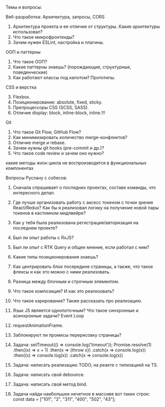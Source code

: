 Темы и вопросы:

Веб-разработка: Архитектура, запросы, CORS

1. Архитектура проекта и ее отличие от структуры. Какие архитектуры использовал?
5. Что такое микрофронтенды?
7. Зачем нужен ESLint, настройка и плагины.

ООП и паттерны

1. Что такое ООП?
2. Какие паттерны знаешь? (порождающие, структурные, поведенческие)
1. Как работают классы под капотом? Прототипы.

CSS и верстка

3. Flexbox.
4. Позиционирование: absolute, fixed, sticky.
5. Препроцессоры CSS (SCSS, SASS).
6. Отличие display: block, inline-block, inline.!!!

Git

1. Что такое Git Flow, GitHub Flow?
2. Как минимизировать количество merge-конфликтов?
3. Отличие merge и rebase.
4. Зачем нужны git hooks (pre-commit и др.)?
5. Что такое code review и зачем оно нужно?

какие методы жизн цикла не воспроизводятся в функциональных компонентах

Вопросы Руслану с собесов:

1. Сначала спрашивает о последних проектах, составе команды, что интересного делал.
2. Где лучше организовать работу с аксесс токеном с точки зрения React/Redux? Как бы я реализовал логику на получение
   новой пары токенов в кастомном мидлвейре?
4. Как у тебя была реализована регистрация/авторизация на последнем проекте?
9. Был ли опыт работы с RxJS?
15. Был ли опыт с RTK Query и общее мнение, если работал с ним?
3. Какие типы позиционирования знаешь?
4. Как центрировать блок посередине страницы, а также, что такое флексы и как это можно с ними реализовать.
7. Разница между блочным и строчным элементом.
8. Что такое композиция? И как это реализовать?
9. Что такое карирование? Также рассказать про реализацию.
10. Язык JS является однопоточным? Что такое синхронные и асинхронные задачи? Event Loop
11. requestAnimationFrame.
12. Заблокируют ли промисы перерисовку страницы?
13. Задача:
    setTimeout(() => console.log('timeout'));
    Promise.resolve(1)
    .then((x) => x + 1)
    .then(x => {throw x})
    .catch(x => console.log(x))
    .then((x) => console.log(x))
    .catch(x => console.log(x))

14. Задача: написать реализацию TODO, на реакте с типизацией на TS.
15. Задача: написать свой debounce.
16. Задача: написать свой метод bind.
17. Задача найди наибольшее нечетное в массиве вот таких строк: const data = ["101", "2", "311", "400", "502", "43"];